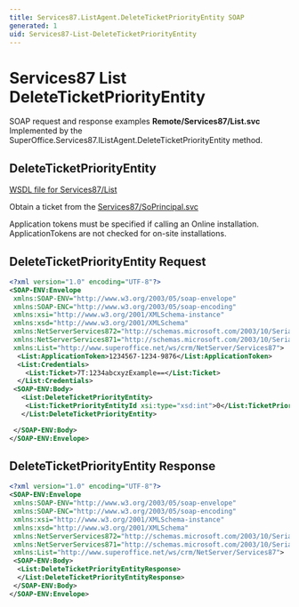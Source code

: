 ```yaml
---
title: Services87.ListAgent.DeleteTicketPriorityEntity SOAP
generated: 1
uid: Services87-List-DeleteTicketPriorityEntity
---
```


# Services87 List DeleteTicketPriorityEntity

SOAP request and response examples **Remote/Services87/List.svc**
Implemented by the <see cref="M:SuperOffice.Services87.IListAgent.DeleteTicketPriorityEntity">SuperOffice.Services87.IListAgent.DeleteTicketPriorityEntity</see> method.

## DeleteTicketPriorityEntity

[WSDL file for Services87/List](../Services87-List.md)

Obtain a ticket from the [Services87/SoPrincipal.svc](../SoPrincipal/index.md)

Application tokens must be specified if calling an Online installation. ApplicationTokens are not checked for on-site installations.

## DeleteTicketPriorityEntity Request

```xml
<?xml version="1.0" encoding="UTF-8"?>
<SOAP-ENV:Envelope
 xmlns:SOAP-ENV="http://www.w3.org/2003/05/soap-envelope"
 xmlns:SOAP-ENC="http://www.w3.org/2003/05/soap-encoding"
 xmlns:xsi="http://www.w3.org/2001/XMLSchema-instance"
 xmlns:xsd="http://www.w3.org/2001/XMLSchema"
 xmlns:NetServerServices872="http://schemas.microsoft.com/2003/10/Serialization/Arrays"
 xmlns:NetServerServices871="http://schemas.microsoft.com/2003/10/Serialization/"
 xmlns:List="http://www.superoffice.net/ws/crm/NetServer/Services87">
  <List:ApplicationToken>1234567-1234-9876</List:ApplicationToken>
  <List:Credentials>
    <List:Ticket>7T:1234abcxyzExample==</List:Ticket>
  </List:Credentials>
 <SOAP-ENV:Body>
   <List:DeleteTicketPriorityEntity>
    <List:TicketPriorityEntityId xsi:type="xsd:int">0</List:TicketPriorityEntityId>
   </List:DeleteTicketPriorityEntity>

 </SOAP-ENV:Body>
</SOAP-ENV:Envelope>

```

## DeleteTicketPriorityEntity Response

```xml
<?xml version="1.0" encoding="UTF-8"?>
<SOAP-ENV:Envelope
 xmlns:SOAP-ENV="http://www.w3.org/2003/05/soap-envelope"
 xmlns:SOAP-ENC="http://www.w3.org/2003/05/soap-encoding"
 xmlns:xsi="http://www.w3.org/2001/XMLSchema-instance"
 xmlns:xsd="http://www.w3.org/2001/XMLSchema"
 xmlns:NetServerServices872="http://schemas.microsoft.com/2003/10/Serialization/Arrays"
 xmlns:NetServerServices871="http://schemas.microsoft.com/2003/10/Serialization/"
 xmlns:List="http://www.superoffice.net/ws/crm/NetServer/Services87">
 <SOAP-ENV:Body>
  <List:DeleteTicketPriorityEntityResponse>
  </List:DeleteTicketPriorityEntityResponse>
 </SOAP-ENV:Body>
</SOAP-ENV:Envelope>

```
